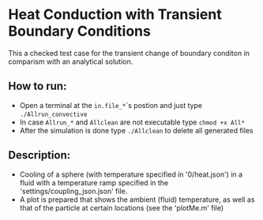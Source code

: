 Heat Conduction with Transient Boundary Conditions
=======================================================

This a checked test case for the transient change of boundary conditon in comparism with an analytical solution.

How to run:
-----------

- Open a terminal at the `in.file_*`´s postion and just type `./Allrun_convective`
- In case `Allrun_*` and `Allclean` are not executable type `chmod +x All*`
- After the simulation is done type `./Allclean` to delete all generated files

Description:
------------

- Cooling of a sphere (with temperature specified in '0/heat.json') in a fluid with a temperature ramp specified in the 'settings/coupling_json.json' file.
- A plot is prepared that shows the ambient (fluid) temperature, as well as that of the particle at certain locations (see the 'plotMe.m' file)
